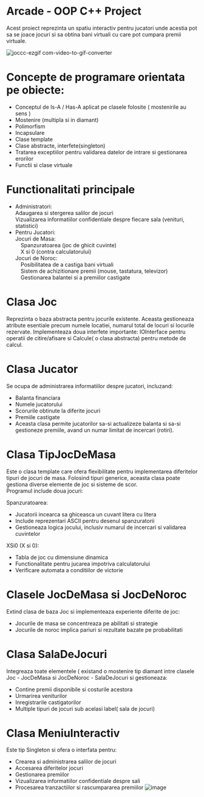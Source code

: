# Arcade -  OOP C++ Project

Acest proiect reprezinta un spatiu interactiv pentru jucatori unde acestia pot sa se joace jocuri si sa obtina bani virtuali cu care pot cumpara premii virtuale.

![joccc-ezgif com-video-to-gif-converter](https://github.com/user-attachments/assets/5a567b97-9992-494e-bdc8-7cdfee17896b)



# Concepte de programare orientata pe obiecte:
* Conceptul de Is-A  / Has-A aplicat pe clasele folosite ( mostenirile au sens )
* Mostenire (multipla si in diamant)
* Polimorfism
* Incapsulare
* Clase template
* Clase abstracte, interfete(singleton)
* Tratarea exceptiilor pentru validarea datelor de intrare si gestionarea erorilor
* Functii si clase virtuale
# Functionalitati principale
* Administratori:<br />
Adaugarea si stergerea salilor de jocuri<br />
Vizualizarea informatiilor confidentiale despre fiecare sala (venituri, statistici)
* Pentru Jucatori:<br />
  Jocuri de Masa:<br />
  <span>&emsp;</span>Spanzuratoarea (joc de ghicit cuvinte)<br />
  <span>&emsp;</span>X si 0 (contra calculatorului)<br />
  Jocuri de Noroc:<br />
 <span>&emsp;</span>Posibilitatea de a castiga bani virtuali<br />
 <span>&emsp;</span>Sistem de achizitionare premii (mouse, tastatura, televizor)<br />
 <span>&emsp;</span>Gestionarea balantei si a premiilor castigate<br />
# Clasa Joc
Reprezinta o baza abstracta pentru jocurile existente. Aceasta gestioneaza atribute esentiale precum numele locatiei, numarul total de locuri si locurile rezervate. Implementeaza doua interfete importante: IOInterface pentru operatii de citire/afisare si Calcule( o clasa abstracta) pentru metode de calcul.
# Clasa Jucator 
Se ocupa de administrarea informatiilor despre jucatori, incluzand:
* Balanta financiara
* Numele jucatorului
* Scorurile obtinute la diferite jocuri
* Premiile castigate
* Aceasta clasa permite jucatorilor sa-si actualizeze balanta si sa-si gestioneze premiile, avand un numar limitat de incercari (rotiri).
# Clasa TipJocDeMasa 
Este o clasa template care ofera flexibilitate pentru implementarea diferitelor tipuri de jocuri de masa. Folosind tipuri generice, aceasta clasa poate gestiona diverse elemente de joc si sisteme de scor.<br />
Programul include doua jocuri:<br />

Spanzuratoarea:<br />

* Jucatorii incearca sa ghiceasca un cuvant litera cu litera<br />
* Include reprezentari ASCII pentru desenul spanzuratorii<br />
* Gestioneaza logica jocului, inclusiv numarul de incercari si validarea cuvintelor<br />

XSi0 (X si 0): <br />

* Tabla de joc cu dimensiune dinamica<br />
* Functionalitate pentru jucarea impotriva calculatorului<br />
* Verificare automata a conditiilor de victorie<br />


# Clasele JocDeMasa si JocDeNoroc 
Extind clasa de baza Joc si implementeaza experiente diferite de joc:<br />

* Jocurile de masa se concentreaza pe abilitati si strategie<br />
* Jocurile de noroc implica pariuri si rezultate bazate pe probabilitati<br />

# Clasa SalaDeJocuri 
Integreaza toate elementele ( existand o mostenire tip diamant intre clasele Joc - JocDeMasa si JocDeNoroc - SalaDeJocuri si gestioneaza:<br />

* Contine premii disponibile si costurile acestora
* Urmarirea veniturilor
* Inregistrarile castigatorilor
* Multiple tipuri de jocuri sub acelasi label( sala de jocuri)

# Clasa MeniuInteractiv 
Este tip Singleton si ofera o interfata pentru:<br />
* Crearea si administrarea salilor de jocuri
* Accesarea diferitelor jocuri
* Gestionarea premiilor
* Vizualizarea informatiilor confidentiale despre sali
* Procesarea tranzactiilor si rascumpararea premiilor
![image](https://github.com/user-attachments/assets/b2b29812-2148-4b7d-ab33-502cb66c828b)

